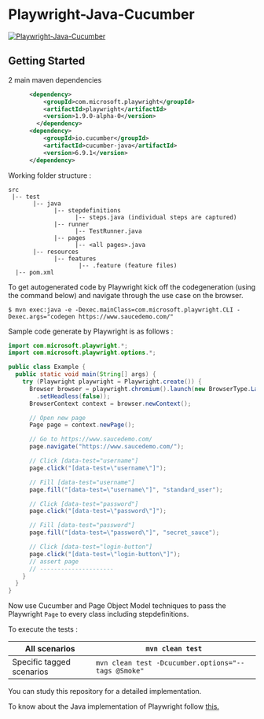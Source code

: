 # Playwright-Java-Cucumber

[![Playwright-Java-Cucumber](https://github.com/ghoshasish99/Playwright-Java-Cucumber/actions/workflows/maven.yml/badge.svg)](https://github.com/ghoshasish99/Playwright-Java-Cucumber/actions/workflows/maven.yml) 

## Getting Started

2 main maven dependencies
```xml
      <dependency>
          <groupId>com.microsoft.playwright</groupId>
          <artifactId>playwright</artifactId>
          <version>1.9.0-alpha-0</version>
	    </dependency>
      <dependency>
          <groupId>io.cucumber</groupId>
          <artifactId>cucumber-java</artifactId>
          <version>6.9.1</version>
      </dependency>

```

Working folder structure :
```
src
 |-- test
       |-- java
             |-- stepdefinitions
                   |-- steps.java (individual steps are captured)
			 |-- runner	   
                   |-- TestRunner.java
			 |-- pages
                   |-- <all pages>.java 	 
       |-- resources
             |-- features
                    |-- .feature (feature files)
  |-- pom.xml                  
```

To get autogenerated code by Playwright kick off the codegeneration (using the command below) and navigate through the use case on the browser.

`$ mvn exec:java -e -Dexec.mainClass=com.microsoft.playwright.CLI -Dexec.args="codegen https://www.saucedemo.com/"`

Sample code generate by Playwright is as follows :

```java
import com.microsoft.playwright.*;
import com.microsoft.playwright.options.*;

public class Example {
  public static void main(String[] args) {
    try (Playwright playwright = Playwright.create()) {
      Browser browser = playwright.chromium().launch(new BrowserType.LaunchOptions()
        .setHeadless(false));
      BrowserContext context = browser.newContext();

      // Open new page
      Page page = context.newPage();

      // Go to https://www.saucedemo.com/
      page.navigate("https://www.saucedemo.com/");

      // Click [data-test="username"]
      page.click("[data-test=\"username\"]");

      // Fill [data-test="username"]
      page.fill("[data-test=\"username\"]", "standard_user");

      // Click [data-test="password"]
      page.click("[data-test=\"password\"]");

      // Fill [data-test="password"]
      page.fill("[data-test=\"password\"]", "secret_sauce");

      // Click [data-test="login-button"]
      page.click("[data-test=\"login-button\"]");
      // assert page
      // ---------------------
    }
  }
}
```
Now use Cucumber and Page Object Model techniques to pass the Playwright `Page` to every class including stepdefinitions.

To execute the tests :

All scenarios| `mvn clean test` 
----|----
Specific tagged scenarios| `mvn clean test -Dcucumber.options="--tags @Smoke"`

You can study this repository for a detailed implementation.

To know about the Java implementation of Playwright follow [this.](https://playwright.dev/java/docs/intro/)
